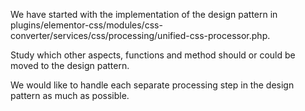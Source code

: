 We have started with the implementation of the design pattern in plugins/elementor-css/modules/css-converter/services/css/processing/unified-css-processor.php.

Study which other aspects, functions and method should or could be moved to the design pattern.

We would like to handle each separate processing step in the design pattern as much as possible.

